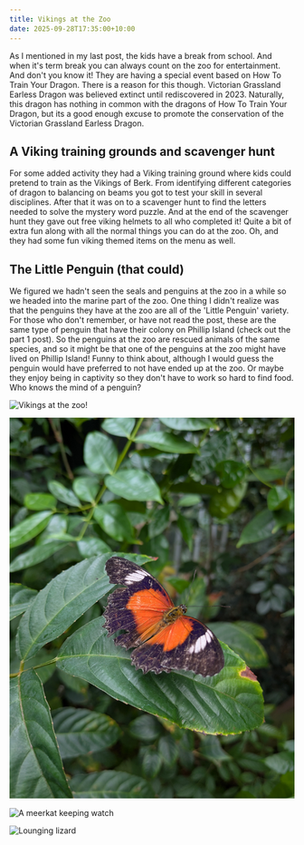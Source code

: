 ```yaml
---
title: Vikings at the Zoo
date: 2025-09-28T17:35:00+10:00
---
```

As I mentioned in my last post, the kids have a break from school. And when it's term break you can always count on the zoo for entertainment. And don't you know it! They are having a special event based on How To Train Your Dragon. There is a reason for this though. Victorian Grassland Earless Dragon was believed extinct until rediscovered in 2023. Naturally, this dragon has nothing in common with the dragons of How To Train Your Dragon, but its a good enough excuse to promote the conservation of the Victorian Grassland Earless Dragon.

## A Viking training grounds and scavenger hunt

For some added activity they had a Viking training ground where kids could pretend to train as the Vikings of Berk. From identifying different categories of dragon to balancing on beams you got to test your skill in several disciplines. After that it was on to a scavenger hunt to find the letters needed to solve the mystery word puzzle. And at the end of the scavenger hunt they gave out free viking helmets to all who completed it! Quite a bit of extra fun along with all the normal things you can do at the zoo. Oh, and they had some fun viking themed items on the menu as well.

## The Little Penguin (that could)

We figured we hadn't seen the seals and penguins at the zoo in a while so we headed into the marine part of the zoo. One thing I didn't realize was that the penguins they have at the zoo are all of the 'Little Penguin' variety. For those who don't remember, or have not read the post, these are the same type of penguin that have their colony on Phillip Island (check out the part 1 post). So the penguins at the zoo are rescued animals of the same species, and so it might be that one of the penguins at the zoo might have lived on Phillip Island! Funny to think about, although I would guess the penguin would have preferred to not have ended up at the zoo. Or maybe they enjoy being in captivity so they don't have to work so hard to find food. Who knows the mind of a penguin?

![](pxl_20250925_040504218.jpg "Vikings at the zoo!")

![](pxl_20250925_052016613.jpg "Finally found a butterfly")

![](pxl_20250925_040853407.jpg "A meerkat keeping watch")

![](pxl_20250925_040734583.jpg "Lounging lizard")
